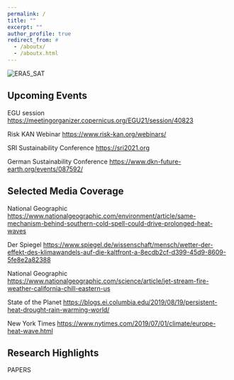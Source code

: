 ```yaml
---
permalink: /
title: ""
excerpt: ""
author_profile: true
redirect_from: #
  - /aboutx/
  - /aboutx.html
---
```


![ERA5_SAT](https://kaikornhuber.github.io/images/test_ERA5_sat_wave7.png)

Upcoming Events 
------
EGU session
https://meetingorganizer.copernicus.org/EGU21/session/40823

Risk KAN Webinar
https://www.risk-kan.org/webinars/

SRI Sustainability Conference
https://sri2021.org

German Sustainability Conference
https://www.dkn-future-earth.org/events/087592/

Selected Media Coverage
---
National Geographic
https://www.nationalgeographic.com/environment/article/same-mechanism-behind-southern-cold-spell-could-drive-prolonged-heat-waves

Der Spiegel 
https://www.spiegel.de/wissenschaft/mensch/wetter-der-effekt-des-klimawandels-auf-die-kaltfront-a-8ecdb2cf-d399-45d9-8609-5fe8e2a82388

National Geographic 
https://www.nationalgeographic.com/science/article/jet-stream-fire-weather-california-chill-eastern-us

State of the Planet
https://blogs.ei.columbia.edu/2019/08/19/persistent-heat-drought-rain-warming-world/

New York Times
https://www.nytimes.com/2019/07/01/climate/europe-heat-wave.html


Research Highlights
------
PAPERS

